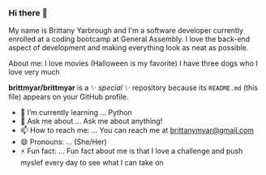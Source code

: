 ### Hi there 👋

My name is Brittany Yarbrough and I'm a software developer currently enrolled at a coding bootcamp at General Assembly. I love the back-end aspect of development and making everything look as neat as possible. 

About me:
I love movies (Halloween is my favorite)
I have three dogs who I love very much




**brittmyar/brittmyar** is a ✨ _special_ ✨ repository because its `README.md` (this file) appears on your GitHub profile.


- 🌱 I’m currently learning ...
 Python
- 💬 Ask me about ...
Ask me about anything! 
- 📫 How to reach me: ...
 You can reach me at brittanymyar@gmail.com
- 😄 Pronouns: ...
 (She/Her)
- ⚡ Fun fact: ...
Fun fact about me is that I love a challenge and push myslef every day to see what I can take on
